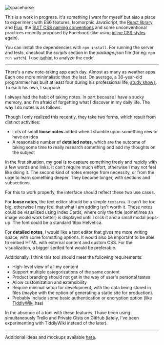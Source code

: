 ![spacehorse](https://gc.david.tools/spacehorse.svg)

This is a work in progress. It's something I want for myself but also a place to experiment with ES6 features, Isomorphic JavaScript, the [React library](https://facebook.github.io/react/) and [Flux](https://facebook.github.io/flux/), the [SUIT CSS naming conventions](https://github.com/suitcss/suit/blob/master/doc/naming-conventions.md) and some unconventional practices recently proposed by Facebook (like using [inline CSS styles](https://speakerdeck.com/vjeux/react-css-in-js) again).

You can install the dependencies with `npm install`. For running the server and tests, checkout the *scripts* section in the *package.json* file (for eg: `npm run watch`). I use [jsxhint](https://github.com/STRML/JSXHint/) to analyze the code.

---

There's a new note-taking app each day. Almost as many as weather apps. Each one more minimalistic than the last. On average, a 30-year-old programmer has built at least four during his professional life, [study shows](https://t.co/hiz5ePHMTi). To each his own, I suppose.

I always had the habit of taking notes. In part because I have a sucky memory, and I'm afraid of forgetting what I discover in my daily life. The way I do notes is as follows.

Though I only realized this recently, they take two forms, which result from distinct activities:

- Lots of small **loose notes** added when I stumble upon something new or have an idea
- A reasonable number of **detailed notes**, which are the outcome of taking some time to really research something and add my thoughts on the subject

In the first situation, my goal is to capture something freely and rapidly with a few words and links. It can't require much effort, otherwise I may not feel like doing it.
The second kind of notes emerge from necessity, or from the urge to learn something deeper. They become longer, with sections and subsections.

For this to work properly, the interface should reflect these two use cases.

For **loose notes**, the text editor should be a simple `textarea`. It can't be too big, otherwise I may feel that what I am adding isn't worth it. These notes could be visualized using Index Cards, where only the title (sometimes an image would work better) is displayed until I click it and a small modal pops-up. The font could be a standard 16px Helvetica.

For **detailed notes**, I would like a text editor that gives me more writing space, with some formatting options. It would also be important to be able to embed HTML with external content and custom CSS. For the visualization, a bigger serifed font would be preferable.

Additionally, I think this tool should meet the following requirements:

- High-level view of all my content
- Support multiple categorizations of the same content
- Product branding should not get in the way of user's personal tastes
- Allow customization and extensibility
- Require minimal setup for development, with the data being stored in files (maybe with the option of generating a static site for production).
- Probably include some basic authentication or encryption option (like [TiddlyWiki](http://tiddlywiki.com/static/EncryptionMechanism.html) has)

In the absence of a tool with these features, I have been using simultaneously Trello and Private Gists on GitHub (lately, I've been experimenting with TiddlyWiki instead of the later).

---

Additional ideas and mockups available [here](https://gc.david.tools/spacehorse-150b874b689d/mockups/).
